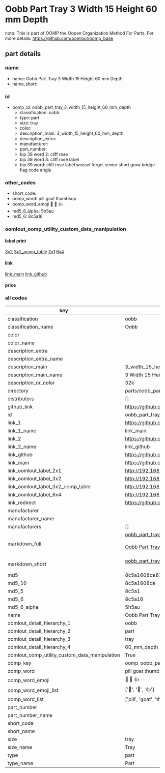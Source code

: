 # Oobb Part Tray 3 Width 15 Height 60 mm Depth  

note: This is part of OOMP the Oopen Organization Method For Parts. For more details: https://github.com/oomlout/oomp_base

##  part details
  







### name
* name: Oobb Part Tray 3 Width 15 Height 60 mm Depth
* name_short: 
### id
* oomp_id: oobb_part_tray_3_width_15_height_60_mm_depth
  * classification: oobb
  * type: part
  * size: tray
  * color: 
  * description_main: 3_width_15_height_60_mm_depth
  * description_extra: 
  * manufacturer: 
  * part_number: 
  * bip 39 word 2: cliff rose
  * bip 39 word 3: cliff rose label
  * bip 39 word: cliff rose label weasel forget senior short grow bridge flag code angle

### other_codes
* short_code: 
* oomp_word: pill goat thumbsup
* oomp_word_emoji :pill: :goat: :thumbsup:
* md5_6_alpha: 5h5au
* md5_6: 8c5a16






### oomlout_oomp_utility_custom_data_manipulation
#### label print
[3x2](http://192.168.1.245:1112/?label=oomp%205h5au)
[3x2_oomp_table](http://192.168.1.108:1112/?label=oomp%205h5au)
[2x1](http://192.168.1.242:1112/?label=oomp%205h5au)
[6x4](http://192.168.1.55:1112/?label=oomp%205h5au)    

#### link

[link_main](https://github.com/oomlout/oomlout_oomp_version_1_messy/tree/main/parts/oobb_part_tray_3_width_15_height_60_mm_depth) [link_github](https://github.com/oomlout/oomlout_oomp_version_1_messy/tree/main/parts/oobb_part_tray_3_width_15_height_60_mm_depth)                             

#### price







### all codes 
| key | value |  
| --- | --- |  
| classification | oobb |  
| classification_name | Oobb |  
| color |  |  
| color_name |  |  
| description_extra |  |  
| description_extra_name |  |  
| description_main | 3_width_15_height_60_mm_depth |  
| description_main_name | 3 Width 15 Height 60 mm Depth |  
| description_or_color | 32k |  
| directory | parts/oobb_part_tray_3_width_15_height_60_mm_depth |  
| distributors | [] |  
| github_link | https://github.com/oomlout/oomlout_oomp_part_src/tree/main/parts/oobb_part_tray_3_width_15_height_60_mm_depth |  
| id | oobb_part_tray_3_width_15_height_60_mm_depth |  
| link_1 | https://github.com/oomlout/oomlout_oomp_version_1_messy/tree/main/parts/oobb_part_tray_3_width_15_height_60_mm_depth |  
| link_1_name | link_main |  
| link_2 | https://github.com/oomlout/oomlout_oomp_version_1_messy/tree/main/parts/oobb_part_tray_3_width_15_height_60_mm_depth |  
| link_2_name | link_github |  
| link_github | https://github.com/oomlout/oomlout_oomp_version_1_messy/tree/main/parts/oobb_part_tray_3_width_15_height_60_mm_depth |  
| link_main | https://github.com/oomlout/oomlout_oomp_version_1_messy/tree/main/parts/oobb_part_tray_3_width_15_height_60_mm_depth |  
| link_oomlout_label_2x1 | http://192.168.1.242:1112/?label=oomp%205h5au |  
| link_oomlout_label_3x2 | http://192.168.1.245:1112/?label=oomp%205h5au |  
| link_oomlout_label_3x2_oomp_table | http://192.168.1.108:1112/?label=oomp%205h5au |  
| link_oomlout_label_6x4 | http://192.168.1.55:1112/?label=oomp%205h5au |  
| link_redirect | https://github.com/oomlout/oomlout_oomp_version_1_messy/tree/main/parts/oobb_part_tray_3_width_15_height_60_mm_depth |  
| manufacturer |  |  
| manufacturer_name |  |  
| manufacturers | [] |  
| markdown_full | [oobb_part_tray_3_width_15_height_60_mm_depth](none)<br>[](none)<br>[Oobb Part Tray 3 Width 15 Height 60 Mm Depth](none)<br><br> |  
| markdown_short | [oobb_part_tray_3_width_15_height_60_mm_depth](none)<br><br> |  
| md5 | 8c5a1608de6718db0eadaf88f86f0157 |  
| md5_10 | 8c5a1608de |  
| md5_5 | 8c5a1 |  
| md5_6 | 8c5a16 |  
| md5_6_alpha | 5h5au |  
| name | Oobb Part Tray 3 Width 15 Height 60 mm Depth |  
| oomlout_detail_hierarchy_1 | oobb |  
| oomlout_detail_hierarchy_2 | part |  
| oomlout_detail_hierarchy_3 | tray |  
| oomlout_detail_hierarchy_4 | 60_mm_depth |  
| oomlout_oomp_utility_custom_data_manipulation | True |  
| oomp_key | oomp_oobb_part_tray_3_width_15_height_60_mm_depth |  
| oomp_word | pill goat thumbsup |  
| oomp_word_emoji | :pill: :goat: :thumbsup: |  
| oomp_word_emoji_list | [':pill:', ':goat:', ':thumbsup:'] |  
| oomp_word_list | ['pill', 'goat', 'thumbsup'] |  
| part_number |  |  
| part_number_name |  |  
| short_code |  |  
| short_name |  |  
| size | tray |  
| size_name | Tray |  
| type | part |  
| type_name | Part |  
